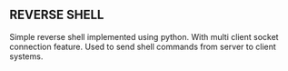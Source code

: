 ## REVERSE SHELL 

Simple reverse shell implemented using python. With multi client socket connection feature. Used to send shell commands from server to client systems.


